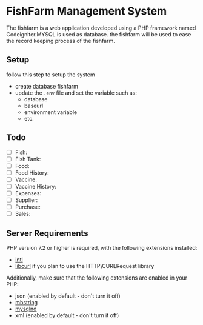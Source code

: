 # FishFarm Management System

The fishfarm is a web application developed using a PHP framework
named Codeigniter.MYSQL is used as database.
 the fishfarm will be used to ease the record
keeping process of the fishfarm.

## Setup

follow this step to setup the system

- create database fishfarm
- update the `.env` file and set the variable such as:
  - database
  - baseurl
  - environment variable
  - etc.

## Todo

- [ ] Fish:
- [ ] Fish Tank:
- [ ] Food:
- [ ] Food History:
- [ ] Vaccine:
- [ ] Vaccine History:
- [ ] Expenses:
- [ ] Supplier:
- [ ] Purchase:
- [ ] Sales:

## Server Requirements

PHP version 7.2 or higher is required, with the following extensions installed:

- [intl](http://php.net/manual/en/intl.requirements.php)
- [libcurl](http://php.net/manual/en/curl.requirements.php) if you plan to use the HTTP\CURLRequest library

Additionally, make sure that the following extensions are enabled in your PHP:

- json (enabled by default - don't turn it off)
- [mbstring](http://php.net/manual/en/mbstring.installation.php)
- [mysqlnd](http://php.net/manual/en/mysqlnd.install.php)
- xml (enabled by default - don't turn it off)